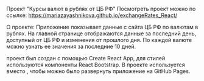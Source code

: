 Проект "Курсы валют в рублях от ЦБ РФ"
Посмотреть проект можно по ссылке:
https://mariazayashnikova.github.io/exchangeRates_React/

О проекте:
Приложение показывает данные с сайта ЦБ РФ по валютам в рублях.
На главной странице отображаются данные за последний день, доступный от ЦБ РФ и изменения от прошлого дня.
По каждой валюте можно узнать ее значения за последние 10 дней.

проект был создан с помощью Create React App, для стилей используются компоненты React Bootstrap.
В проекте используется <HashRouter> вместо <BrowserRouter>, чтобы можно было развернуть приложение на GitHub Pages.
